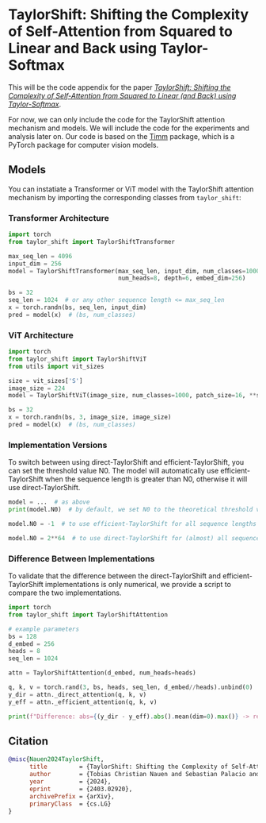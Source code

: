 # TaylorShift: Shifting the Complexity of Self-Attention from Squared to Linear and Back using Taylor-Softmax

This will be the code appendix for the paper *[TaylorShift: Shifting the Complexity of Self-Attention from Squared to Linear (and Back) using Taylor-Softmax](https://arxiv.org/abs/2403.02920)*.

For now, we can only include the code for the TaylorShift attention mechanism and models.
We will include the code for the experiments and analysis later on.
Our code is based on the [Timm](https://github.com/huggingface/pytorch-image-models) package, which is a PyTorch package for computer vision models.

## Models

You can instatiate a Transformer or ViT model with the TaylorShift attention mechanism by importing the corresponding classes from `taylor_shift`:

### Transformer Architecture

```python
import torch
from taylor_shift import TaylorShiftTransformer

max_seq_len = 4096
input_dim = 256
model = TaylorShiftTransformer(max_seq_len, input_dim, num_classes=1000,
                               num_heads=8, depth=6, embed_dim=256)

bs = 32
seq_len = 1024  # or any other sequence length <= max_seq_len
x = torch.randn(bs, seq_len, input_dim)
pred = model(x)  # (bs, num_classes)
```

### ViT Architecture

```python
import torch
from taylor_shift import TaylorShiftViT
from utils import vit_sizes

size = vit_sizes['S']
image_size = 224
model = TaylorShiftViT(image_size, num_classes=1000, patch_size=16, **size)

bs = 32
x = torch.randn(bs, 3, image_size, image_size)
pred = model(x)  # (bs, num_classes)
```

### Implementation Versions

To switch between using direct-TaylorShift and efficient-TaylorShift, you can set the threshold value N0.
The model will automatically use efficient-TaylorShift when the sequence length is greater than N0, otherwise it will use direct-TaylorShift.

```python
model = ...  # as above
print(model.N0)  # by default, we set N0 to the theoretical threshold value based on the dimension d = embed_dim//num_heads

model.N0 = -1  # to use efficient-TaylorShift for all sequence lengths

model.N0 = 2**64  # to use direct-TaylorShift for (almost) all sequence lengths
```

### Difference Between Implementations

To validate that the difference between the direct-TaylorShift and efficient-TaylorShift implementations is only numerical, we provide a script to compare the two implementations.

```python
import torch
from taylor_shift import TaylorShiftAttention

# example parameters
bs = 128
d_embed = 256
heads = 8
seq_len = 1024

attn = TaylorShiftAttention(d_embed, num_heads=heads)

q, k, v = torch.rand(3, bs, heads, seq_len, d_embed//heads).unbind(0)
y_dir = attn._direct_attention(q, k, v)
y_eff = attn._efficient_attention(q, k, v)

print(f"Difference: abs={(y_dir - y_eff).abs().mean(dim=0).max()} -> rel={(2* (y_dir - y_eff)/(y_dir + y_eff)).abs().mean(dim=0).max()}")
```

## Citation
```BibTeX
@misc{Nauen2024TaylorShift,
      title         = {TaylorShift: Shifting the Complexity of Self-Attention from Squared to Linear (and Back) using Taylor-Softmax},
      author        = {Tobias Christian Nauen and Sebastian Palacio and Andreas Dengel},
      year          = {2024},
      eprint        = {2403.02920},
      archivePrefix = {arXiv},
      primaryClass  = {cs.LG}
}
```
